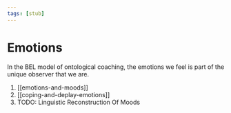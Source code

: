 ```yaml
---
tags: [stub]
---
```


# Emotions

In the BEL model of ontological coaching, the emotions we feel is part of the unique observer that we are.

1. [[emotions-and-moods]]
2. [[coping-and-deplay-emotions]]
3. TODO: Linguistic Reconstruction Of Moods
